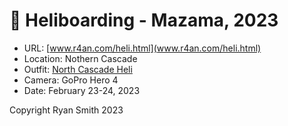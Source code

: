 # 🚁 Heliboarding - Mazama, 2023

- URL: [www.r4an.com/heli.html](www.r4an.com/heli.html)
- Location: Nothern Cascade
- Outfit: [North Cascade Heli](https://heli-ski.com/)
- Camera: GoPro Hero 4
- Date: February 23-24, 2023

Copyright Ryan Smith 2023